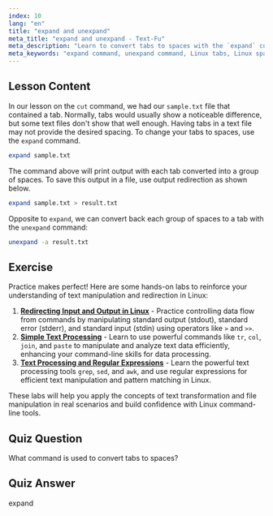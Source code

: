 ```yaml
---
index: 10
lang: "en"
title: "expand and unexpand"
meta_title: "expand and unexpand - Text-Fu"
meta_description: "Learn to convert tabs to spaces with the `expand` command and spaces to tabs with `unexpand`. Improve text file formatting with this Linux tutorial."
meta_keywords: "expand command, unexpand command, Linux tabs, Linux spaces, text formatting, Linux tutorial, beginner Linux, Linux guide"
---
```


## Lesson Content

In our lesson on the `cut` command, we had our `sample.txt` file that contained a tab. Normally, tabs would usually show a noticeable difference, but some text files don't show that well enough. Having tabs in a text file may not provide the desired spacing. To change your tabs to spaces, use the `expand` command.

```bash
expand sample.txt
```

The command above will print output with each tab converted into a group of spaces. To save this output in a file, use output redirection as shown below.

```bash
expand sample.txt > result.txt
```

Opposite to `expand`, we can convert back each group of spaces to a tab with the `unexpand` command:

```bash
unexpand -a result.txt
```

## Exercise

Practice makes perfect! Here are some hands-on labs to reinforce your understanding of text manipulation and redirection in Linux:

1. **[Redirecting Input and Output in Linux](https://labex.io/labs/comptia-redirecting-input-and-output-in-linux-590840)** - Practice controlling data flow from commands by manipulating standard output (stdout), standard error (stderr), and standard input (stdin) using operators like `>` and `>>`.
2. **[Simple Text Processing](https://labex.io/labs/linux-simple-text-processing-18004)** - Learn to use powerful commands like `tr`, `col`, `join`, and `paste` to manipulate and analyze text data efficiently, enhancing your command-line skills for data processing.
3. **[Text Processing and Regular Expressions](https://labex.io/labs/linux-text-processing-and-regular-expressions-18003)** - Learn the powerful text processing tools `grep`, `sed`, and `awk`, and use regular expressions for efficient text manipulation and pattern matching in Linux.

These labs will help you apply the concepts of text transformation and file manipulation in real scenarios and build confidence with Linux command-line tools.

## Quiz Question

What command is used to convert tabs to spaces?

## Quiz Answer

expand
